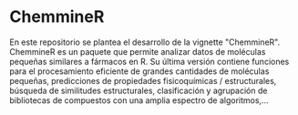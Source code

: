 # ChemmineR
En este repositorio se plantea el desarrollo de la vignette "ChemmineR". ChemmineR es un paquete que permite analizar datos de moléculas pequeñas similares a fármacos en R. Su última versión contiene funciones para el procesamiento eficiente de grandes cantidades de moléculas pequeñas, predicciones de propiedades fisicoquímicas / estructurales, búsqueda de similitudes estructurales, clasificación y agrupación de bibliotecas de compuestos con una amplia espectro de algoritmos,...
